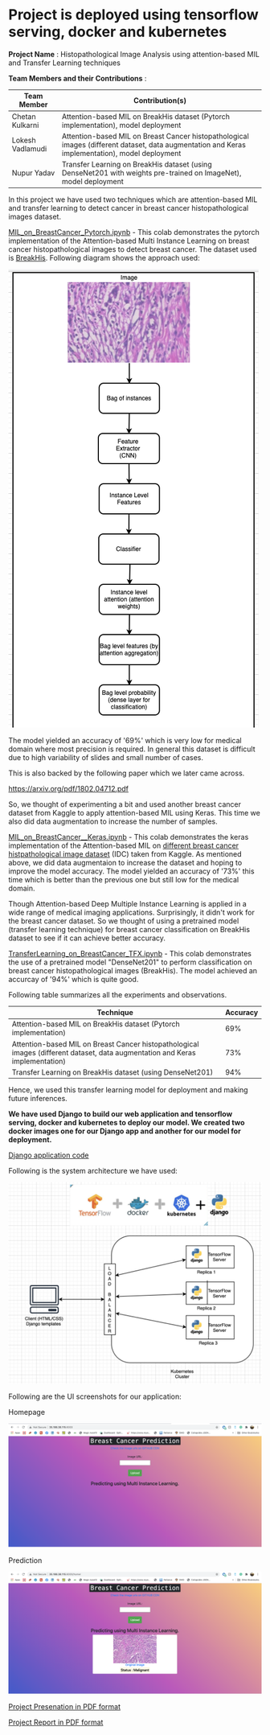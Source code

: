 # Project is deployed using tensorflow serving, docker and kubernetes

**Project Name** : Histopathological Image Analysis using attention-based MIL and Transfer Learning techniques

**Team Members and their Contributions** :

| Team Member  | Contribution(s) |
| ------------- | ------------- |
| Chetan Kulkarni  | Attention-based MIL on BreakHis dataset (Pytorch implementation), model deployment  |
| Lokesh Vadlamudi  | Attention-based MIL on Breast Cancer histopathological images (different dataset, data augmentation and Keras implementation), model deployment  |
| Nupur Yadav  | Transfer Learning on BreakHis dataset (using DenseNet201 with weights pre-trained on ImageNet), model deployment |

In this project we have used two techniques which are attention-based MIL and transfer learning to detect cancer in breast cancer histopathological images dataset.

[MIL_on_BreastCancer_Pytorch.ipynb](https://github.com/nupursjsu/EmergingTechnologiesProject/blob/main/MIL_on_BreastCancer_Pytorch.ipynb) - This colab demonstrates the pytorch implementation of the Attention-based Multi Instance Learning on breast cancer histopathological images to detect breast cancer. The dataset used is [BreakHis](https://www.kaggle.com/kritika397/breast-cancer-dataset-from-breakhis). Following diagram shows the approach used:

![](https://github.com/nupursjsu/EmergingTechnologiesProject/blob/main/Images/Attention-based%20MIL%20approach.png)


The model yielded an accuracy of '69%' which is very low for medical domain where most precision is required. In general this dataset is difficult due to high variability of slides and small number of cases.

This is also backed by the following paper which we later came across.

https://arxiv.org/pdf/1802.04712.pdf

So, we thought of experimenting a bit and used another breast cancer dataset from Kaggle to apply attention-based MIL using Keras. This time we also did data augmentation to increase the number of samples.

[MIL_on_BreastCancer__Keras.ipynb](https://github.com/nupursjsu/EmergingTechnologiesProject/blob/main/MIL_on_BreastCancer__Keras.ipynb) - This colab demonstrates the keras implementation of the Attention-based MIL on [different breast cancer histpathological image dataset](https://www.kaggle.com/paultimothymooney/breast-histopathology-images) (IDC) taken from Kaggle. As mentioned above, we did data augmentaion to increase the dataset and hoping to improve the model accuracy. The model yielded an accuracy of '73%' this time which is better than the previous one but still low for the medical domain.

Though Attention-based Deep Multiple Instance Learning is applied in a wide range of medical imaging applications. Surprisingly, it didn't work for the breast cancer dataset. So we thought of using a pretrained model (transfer learning technique) for breast cancer classification on BreakHis dataset to see if it can achieve better accuracy.

[TransferLearning_on_BreastCancer_TFX.ipynb](https://github.com/nupursjsu/EmergingTechnologiesProject/blob/main/TransferLearning_on_BreastCancer_TFX.ipynb) - This colab demonstrates the use of a pretrained model "DenseNet201" to perform classification on breast cancer histopathological images (BreakHis). The model achieved an accurcay of '94%' which is quite good. 

Following table summarizes all the experiments and observations.

| Technique  | Accuracy |
| ------------- | ------------- |
| Attention-based MIL on BreakHis dataset (Pytorch implementation)  | 69%  |
| Attention-based MIL on Breast Cancer histopathological images (different dataset, data augmentation and Keras implementation)  | 73%  |
| Transfer Learning on BreakHis dataset (using DenseNet201)  | 94%  |

Hence, we used this transfer learning model for deployment and making future inferences.

**We have used Django to build our web application and tensorflow serving, docker and kubernetes to deploy our model. We created two docker images one for our Django app and another for our model for deployment.**

[Django application code](https://github.com/nupursjsu/EmergingTechnologiesProject/tree/main/DLProject)

Following is the system architecture we have used:

![](https://github.com/nupursjsu/EmergingTechnologiesProject/blob/main/Images/System%20architecture.png)

Following are the UI screenshots for our application:

Homepage

![](https://github.com/nupursjsu/EmergingTechnologiesProject/blob/main/Images/Web%20homepage.png)

Prediction

![](https://github.com/nupursjsu/EmergingTechnologiesProject/blob/main/Images/Web%20prediction.png)





[Project Presenation in PDF format](https://github.com/nupursjsu/EmergingTechnologiesProject/blob/main/EmergingTechnologiesPresentation.pdf)

[Project Report in PDF format](https://github.com/nupursjsu/EmergingTechnologiesProject/blob/main/Project_Report_Histopathological_Image_Analysis.pdf)




